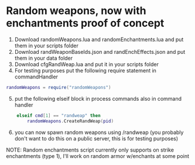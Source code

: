 # Random weapons, now with enchantments proof of concept
1. Download randomWeapons.lua and randomEnchantments.lua and put them in your scripts folder
2. Download randWeaponBaseIds.json and randEnchEffects.json and put them in your data folder
3. Download cfgRandWeap.lua and put it in your scripts folder
4. For testing purposes put the following require statement in commandHandler
```lua
randomWeapons = require("randomWeapons")
```
5. put the following elseif block in process commands also in command handler
```lua
	elseif cmd[1] == "randweap" then
		randomWeapons.CreateRandWeap(pid)
```
6. you can now spawn random weapons using /randweap (you probably don't want to do this on a public server, this is for testing purposes)

NOTE: Random enchantments script currently only supports on strike enchantments (type 1), I'll work on random armor w/enchants at some point